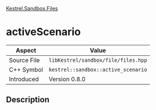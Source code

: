 [Kestrel.Sandbox.Files](index.md)
# activeScenario
| Aspect | Value |
| --- | --- |
| Source File | `libKestrel/sandbox/file/files.hpp` |
| C++ Symbol | `kestrel::sandbox::active_scenario` |
| Introduced | Version 0.8.0 |
## Description

